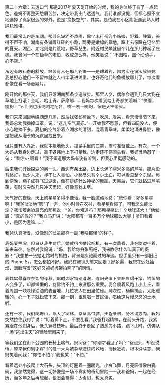 第二十六章：去透口气
那是2017年夏天刚开始的时候，我的身体终于有了一点起色。爸妈不再整天愁眉苦脸，决定带我出门透透气。我们谁都没提，但都心照不宣地选择了离家很远的郊外，说是“换换空气”，其实，是怕我在小区附近遇到熟人时尴尬难堪。

我们最常去的是东湖。那时东湖还不热闹，像个未打扮的小姑娘，野着、静着，美得不声不响。湖南有条铺着红砖的小路，两旁是嫩绿的草地，踩上去像踩在记忆里的夏天。湖西、湖北则是片荒地，野草丛生。附近村民早就自个儿在那儿种起了庄稼。我曾问一个在锄草的老伯，收成怎么样，他笑着说：“不图啥，图个动动手，心不空。”

东边有段石砌的斜坡，经常有人在那儿钓鱼——是蹲着钓，因为实在没法放板凳。我总担心他们一不留神就连人带竿滚进湖里。也好奇他们的鱼桶放哪儿了，每次看都像在看一场悬疑片。

刚开始的那些天，我们只沿湖南那条步道散步。那里人少，偶尔会遇到几只大狗在草地上打滚：金毛、哈士奇、萨摩耶……我妈每次看到哈士奇都笑着喊：“快看，傻狗！”它们倒也乐呵呵地配合，嘴一咧一咧的，像是天生带笑。

我们来来回回地绕湖走几圈，然后找张长椅坐下，吹风、发呆，看天慢慢暗下来。我妈总劝我摘掉口罩，说：“这儿空气真好。”一开始我不愿意，但看四周没人，便小心地摘下来。夏初的空气带着点湖水的清甜，混着青草味，柔柔地涌进鼻腔，像是把我从漫长的沉默里拽出来。

但只要有人靠近，我就本能地低头，捏紧手里的口罩，随时准备戴上。有次，一个大妈从我身边走过，毫不避讳地上下打量我，边走还不停回头看。我妈当场怼了一句：“看你××啊看！”我不知道那大妈有没有听到，但我心里挺感动的。

后来我们开始探湖的另一头。西边有条土路，边上长满了两米多高的芦苇。那片没有路灯，也少人来，却不让人害怕。小路尽头有个小土丘，可以看见整个东湖。每到傍晚，燕子成群飞过湖面，像在排练什么神秘的舞蹈。天黑后，它们就钻进芦苇荡，有时又突然几只冲天而起，好像意犹未尽。

天气好的夜晚，天上的星星多得不像话。我一脸激动地说：“爸你看！好多星星啊！”我爸淡淡地“嗯”了一声，他小时候在农村，看星星看惯了。可我怎么能淡定？我指着南边最亮的那颗说：“爸，你知道吗？那颗星星比十个地球还大！”他皱眉：“真的假的？”我立马开讲：“太阳都有一百多万个地球那么大呢！咱们看着小，是因为远嘛……”

我爸认真听着，没像别的长辈那样一副“我啥都懂”的样子。

我妈爱拍照，但自从我生病后，她就很少举起相机。有一次黄昏，我在路边坐着，车来车往。忽然对我妈说：“妈，我给你拍张照吧，我来教你什么叫真正的摄影！”我想拍一张她走路时的抓拍，背景是疾驰而过的车流。但手里只有一部旧旧的iPhone 5s，怎么都拍不好。我妈在我镜头前来回走了好多遍，我爸在远处抽烟，满脸写着“这娃又被妈绑架拍照了”的同情。

我其实最喜欢东湖的深秋。那时湖水特别澄澈，连阳光照下来都显得干净。钓鱼的人变多了，却都懒懒的，仿佛钓不钓上来没那么重要。我会顺着风跑上小土丘，看着周围一块块绿油油的麦苗地，几位农人在田里忙碌。风吹过，杨柳拂面，太阳暖暖的，心一下子就松软下来。那一刻，很想唱一首民谣，唱给这片慢悠悠的土地听。

还有一次，我们爬野山，误入了密林。杂草高过膝，天色渐暗，分不清方向。我妈突然拉住我的手说：“盯着脚下走，不要乱看。”我爸打起精神，在前头开路，我紧紧跟在他们身后，低头穿过枝叶。最后终于走回了熟悉的小路，跑下山时，仿佛从一场“逃出生天”的冒险里回来了。

等我们坐在山下公园的长椅上喘气，妈问爸：“你刚才看见了吗？”爸点头，却没说话。原来我们刚才穿过的是一大片被杂草遮住的坟地，而我近视，根本没注意。我妈笑着问我：“你怕不怕？”我也笑：“不怕。”

看着远处小孩爬上大石头，头顶的灯圈着一圈暖光，小虫飞舞，月亮圆得像白瓷碗，我忽然觉得，这一切好像是一场不真实的奇幻冒险——我和爸妈，一起在经历，而多年之后再想起，依旧会觉得：太奇幻，也太真实。